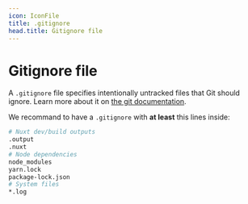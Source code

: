 ```yaml
---
icon: IconFile
title: .gitignore
head.title: Gitignore file
---
```


# Gitignore file

A `.gitignore` file specifies intentionally untracked files that Git should ignore. Learn more about it on [the git documentation](https://git-scm.com/docs/gitignore).

We recommand to have a `.gitignore` with **at least** this lines inside:

```bash [.gitignore]
# Nuxt dev/build outputs
.output
.nuxt
# Node dependencies
node_modules
yarn.lock
package-lock.json
# System files
*.log
```
